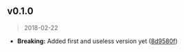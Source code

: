 ## v0.1.0
> 2018-02-22

- **Breaking:** Added first and useless version yet ([8d9580f])

[8d9580f]: https://github.com/reactjspain/drawer/commit/8d9580f